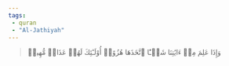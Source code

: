 ```yaml
---
tags: 
 - quran 
 - "Al-Jathiyah"
---
```


> وَإِذَا عَلِمَ مِنۡ ءَايَٰتِنَا شَيۡـًٔا ٱتَّخَذَهَا هُزُوًاۚ أُوْلَـٰٓئِكَ لَهُمۡ عَذَابٞ مُّهِينٞ
